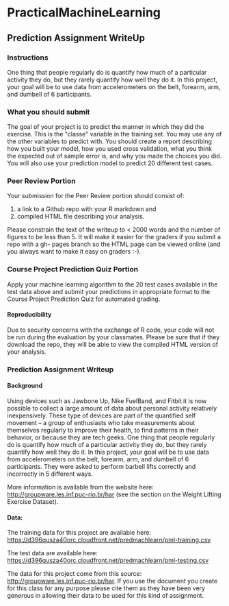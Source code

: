# PracticalMachineLearning

## Prediction Assignment WriteUp
### Instructions
One thing that people regularly do is quantify how much of a particular activity they do, but they rarely quantify how well they 
do it. In this project, your goal will be to use data from accelerometers on the belt, forearm, arm, and dumbell of 6 
participants.

### What you should submit
The goal of your project is to predict the manner in which they did the exercise.
This is the "classe" variable in the training set.
You may use any of the other variables to predict with.
You should create a report describing how you built your model, how you used cross validation,
what you think the expected out of sample error is, and why you made the choices you did.
You will also use your prediction model to predict 20 different test cases.

### Peer Review Portion
Your submission for the Peer Review portion should consist of:

1. a link to a Github repo with your R markdown and
2. compiled HTML file describing your analysis.

Please constrain the text of the writeup to < 2000 words and the number of figures to be less than 5.
It will make it easier for the graders if you submit a repo with a gh- pages branch so the HTML page can be viewed online (and 
you always want to make it easy on graders :-).

### Course Project Prediction Quiz Portion
Apply your machine learning algorithm to the 20 test cases available in the test data above and submit your predictions in 
appropriate format to the Course Project Prediction Quiz for automated grading.

#### Reproducibility
Due to security concerns with the exchange of R code, your code will not be run during the evaluation by your classmates. Please 
be sure that if they download the repo, they will be able to view the compiled HTML version of your analysis.

### Prediction Assignment Writeup
#### Background
Using devices such as Jawbone Up, Nike FuelBand, and Fitbit it is now possible to collect a large amount of data about personal 
activity relatively inexpensively. These type of devices are part of the quantified self movement – a group of enthusiasts who take measurements about themselves regularly to improve their health, to find patterns in their behavior, or because they are tech geeks. One thing that people regularly do is quantify how much of a particular activity they do, but they rarely quantify how well they do it.
In this project, your goal will be to use data from accelerometers on the belt, forearm, arm, and dumbell of 6 participants.
They were asked to perform barbell lifts correctly and incorrectly in 5 different ways.

More information is available from the website here:
http://groupware.les.inf.puc-rio.br/har (see the section on the Weight Lifting Exercise Dataset).

#### Data:
The training data for this project are available here:
https://d396qusza40orc.cloudfront.net/predmachlearn/pml-training.csv

The test data are available here:
https://d396qusza40orc.cloudfront.net/predmachlearn/pml-testing.csv

The data for this project come from this source: http://groupware.les.inf.puc-rio.br/har. If you use the document you create for 
this class for any purpose please cite them as they have been very generous in allowing their data to be used for this kind of 
assignment.
